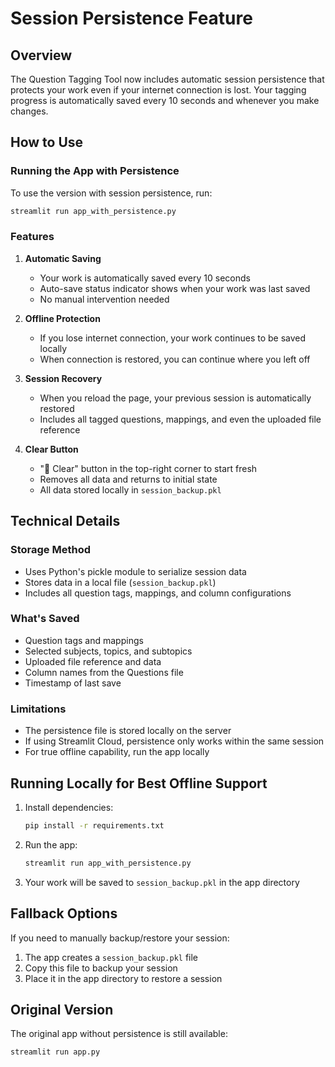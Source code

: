# Session Persistence Feature

## Overview

The Question Tagging Tool now includes automatic session persistence that protects your work even if your internet connection is lost. Your tagging progress is automatically saved every 10 seconds and whenever you make changes.

## How to Use

### Running the App with Persistence

To use the version with session persistence, run:

```bash
streamlit run app_with_persistence.py
```

### Features

1. **Automatic Saving**
   - Your work is automatically saved every 10 seconds
   - Auto-save status indicator shows when your work was last saved
   - No manual intervention needed

2. **Offline Protection**
   - If you lose internet connection, your work continues to be saved locally
   - When connection is restored, you can continue where you left off

3. **Session Recovery**
   - When you reload the page, your previous session is automatically restored
   - Includes all tagged questions, mappings, and even the uploaded file reference

4. **Clear Button**
   - "🔄 Clear" button in the top-right corner to start fresh
   - Removes all data and returns to initial state
   - All data stored locally in `session_backup.pkl`

## Technical Details

### Storage Method
- Uses Python's pickle module to serialize session data
- Stores data in a local file (`session_backup.pkl`)
- Includes all question tags, mappings, and column configurations

### What's Saved
- Question tags and mappings
- Selected subjects, topics, and subtopics
- Uploaded file reference and data
- Column names from the Questions file
- Timestamp of last save

### Limitations
- The persistence file is stored locally on the server
- If using Streamlit Cloud, persistence only works within the same session
- For true offline capability, run the app locally

## Running Locally for Best Offline Support

1. Install dependencies:
   ```bash
   pip install -r requirements.txt
   ```

2. Run the app:
   ```bash
   streamlit run app_with_persistence.py
   ```

3. Your work will be saved to `session_backup.pkl` in the app directory

## Fallback Options

If you need to manually backup/restore your session:

1. The app creates a `session_backup.pkl` file
2. Copy this file to backup your session
3. Place it in the app directory to restore a session

## Original Version

The original app without persistence is still available:
```bash
streamlit run app.py
```